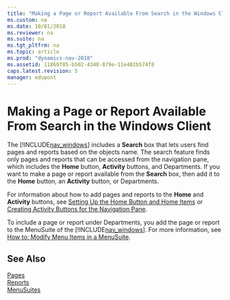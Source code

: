 ```yaml
---
title: "Making a Page or Report Available From Search in the Windows Client"
ms.custom: na
ms.date: 10/01/2018
ms.reviewer: na
ms.suite: na
ms.tgt_pltfrm: na
ms.topic: article
ms.prod: "dynamics-nav-2018"
ms.assetid: 11869f85-b502-4348-879e-11e482b574f8
caps.latest.revision: 5
manager: edupont
---
```

# Making a Page or Report Available From Search in the Windows Client
The [!INCLUDE[nav_windows](includes/nav_windows_md.md)] includes a **Search** box that lets users find pages and reports based on the objects name. The search feature finds only pages and reports that can be accessed from the navigation pane, which includes the **Home** button, **Activity** buttons, and Departments. If you want to make a page or report available from the **Search** box, then add it to the **Home** button, an **Activity** button, or Departments.  

 For information about how to add pages and reports to the **Home** and **Activity** buttons, see [Setting Up the Home Button and Home Items](Setting-Up-the-Home-Button-and-Home-Items.md) or [Creating Activity Buttons for the Navigation Pane](Creating-Activity-Buttons-for-the-Navigation-Pane.md).  

 To include a page or report under Departments, you add the page or report to the MenuSuite of the [!INCLUDE[nav_windows](includes/nav_windows_md.md)]. For more information, see [How to: Modify Menu Items in a MenuSuite](How-to--Modify-Menu-Items-in-a-MenuSuite.md).  

## See Also  
 [Pages](Pages.md)   
 [Reports](Reports.md)   
 [MenuSuites](MenuSuites.md)
